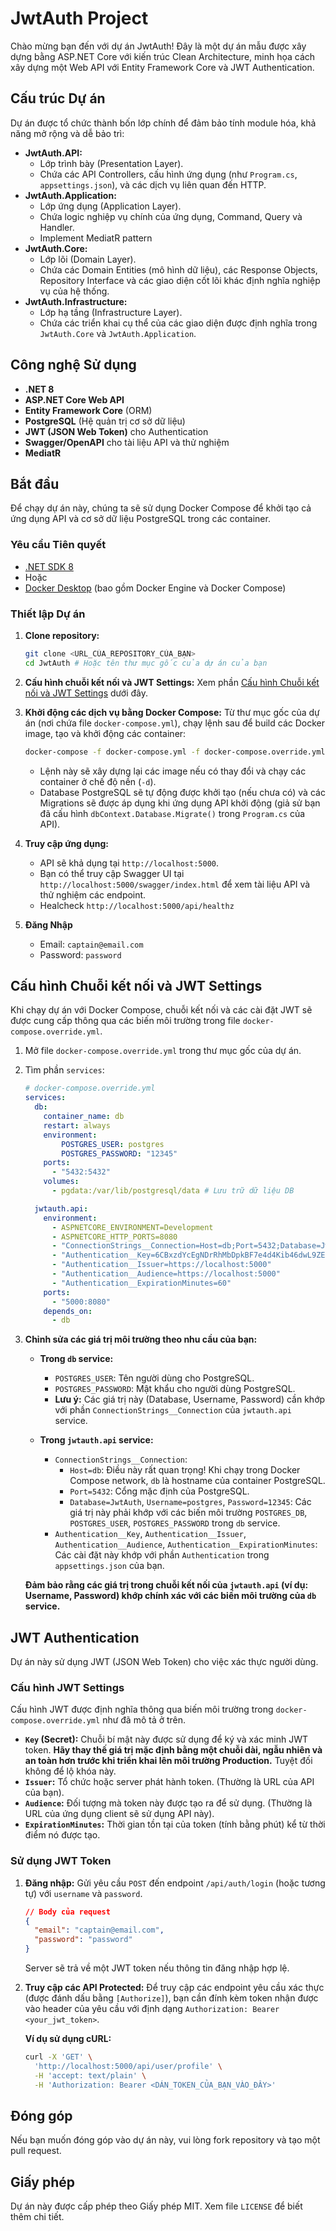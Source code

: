 # JwtAuth Project

Chào mừng bạn đến với dự án JwtAuth! Đây là một dự án mẫu được xây dựng bằng ASP.NET Core với kiến trúc Clean Architecture, minh họa cách xây dựng một Web API với Entity Framework Core và JWT Authentication.

## Cấu trúc Dự án

Dự án được tổ chức thành bốn lớp chính để đảm bảo tính module hóa, khả năng mở rộng và dễ bảo trì:

* **JwtAuth.API:**
    * Lớp trình bày (Presentation Layer).
    * Chứa các API Controllers, cấu hình ứng dụng (như `Program.cs`, `appsettings.json`), và các dịch vụ liên quan đến HTTP.
* **JwtAuth.Application:**
    * Lớp ứng dụng (Application Layer).
    * Chứa logic nghiệp vụ chính của ứng dụng, Command, Query và Handler.
    * Implement MediatR pattern
* **JwtAuth.Core:**
    * Lớp lõi (Domain Layer).
    * Chứa các Domain Entities (mô hình dữ liệu), các Response Objects, Repository Interface và các giao diện cốt lõi khác định nghĩa nghiệp vụ của hệ thống.
* **JwtAuth.Infrastructure:**
    * Lớp hạ tầng (Infrastructure Layer).
    * Chứa các triển khai cụ thể của các giao diện được định nghĩa trong `JwtAuth.Core` và `JwtAuth.Application`.

## Công nghệ Sử dụng

* **.NET 8**
* **ASP.NET Core Web API**
* **Entity Framework Core** (ORM)
* **PostgreSQL** (Hệ quản trị cơ sở dữ liệu)
* **JWT (JSON Web Token)** cho Authentication
* **Swagger/OpenAPI** cho tài liệu API và thử nghiệm
* **MediatR**

## Bắt đầu

Để chạy dự án này, chúng ta sẽ sử dụng Docker Compose để khởi tạo cả ứng dụng API và cơ sở dữ liệu PostgreSQL trong các container.

### Yêu cầu Tiên quyết

* [.NET SDK 8](https://dotnet.microsoft.com/download)
* Hoặc
* [Docker Desktop](https://www.docker.com/products/docker-desktop/) (bao gồm Docker Engine và Docker Compose)

### Thiết lập Dự án

1.  **Clone repository:**
    ```bash
    git clone <URL_CỦA_REPOSITORY_CỦA_BẠN>
    cd JwtAuth # Hoặc tên thư mục gốc của dự án của bạn
    ```
2.  **Cấu hình chuỗi kết nối và JWT Settings:**
    Xem phần [Cấu hình Chuỗi kết nối và JWT Settings](#cấu-hình-chuỗi-kết-nối-và-jwt-settings) dưới đây.

3.  **Khởi động các dịch vụ bằng Docker Compose:**
    Từ thư mục gốc của dự án (nơi chứa file `docker-compose.yml`), chạy lệnh sau để build các Docker image, tạo và khởi động các container:
    ```bash
    docker-compose -f docker-compose.yml -f docker-compose.override.yml up -d
    ```
    * Lệnh này sẽ xây dựng lại các image nếu có thay đổi và chạy các container ở chế độ nền (`-d`).
    * Database PostgreSQL sẽ tự động được khởi tạo (nếu chưa có) và các Migrations sẽ được áp dụng khi ứng dụng API khởi động (giả sử bạn đã cấu hình `dbContext.Database.Migrate()` trong `Program.cs` của API).

4.  **Truy cập ứng dụng:**
    * API sẽ khả dụng tại `http://localhost:5000`.
    * Bạn có thể truy cập Swagger UI tại `http://localhost:5000/swagger/index.html` để xem tài liệu API và thử nghiệm các endpoint.
    * Healcheck `http://localhost:5000/api/healthz`

5.  **Đăng Nhập**
    * Email: `captain@email.com`
    * Password: `password`

## Cấu hình Chuỗi kết nối và JWT Settings

Khi chạy dự án với Docker Compose, chuỗi kết nối và các cài đặt JWT sẽ được cung cấp thông qua các biến môi trường trong file `docker-compose.override.yml`.

1.  Mở file `docker-compose.override.yml` trong thư mục gốc của dự án.

2.  Tìm phần `services`:

    ```yaml
    # docker-compose.override.yml
    services:
      db:
        container_name: db
        restart: always
        environment:
            POSTGRES_USER: postgres
            POSTGRES_PASSWORD: "12345"
        ports:
          - "5432:5432"
        volumes:
          - pgdata:/var/lib/postgresql/data # Lưu trữ dữ liệu DB

      jwtauth.api:
        environment:
          - ASPNETCORE_ENVIRONMENT=Development
          - ASPNETCORE_HTTP_PORTS=8080
          - "ConnectionStrings__Connection=Host=db;Port=5432;Database=JwtAuth;Username=postgres;Password=12345"
          - "Authentication__Key=6CBxzdYcEgNDrRhMbDpkBF7e4d4Kib46dwL9ZE5egiL0iL5Y3dzREUBSUYVUwUkN6CBxzdYcEgNDrRhMbDpkBF7e4d4Kib46dwL9ZE5egiL0iL5Y3dzREUBSUYVUwUkN"
          - "Authentication__Issuer=https://localhost:5000"
          - "Authentication__Audience=https://localhost:5000"
          - "Authentication__ExpirationMinutes=60"
        ports:
          - "5000:8080"
        depends_on:
          - db
    ```

3.  **Chỉnh sửa các giá trị môi trường theo nhu cầu của bạn:**

    * **Trong `db` service:**
        * `POSTGRES_USER`: Tên người dùng cho PostgreSQL.
        * `POSTGRES_PASSWORD`: Mật khẩu cho người dùng PostgreSQL.
        * **Lưu ý:** Các giá trị này (Database, Username, Password) cần khớp với phần `ConnectionStrings__Connection` của `jwtauth.api` service.

    * **Trong `jwtauth.api` service:**
        * `ConnectionStrings__Connection`:
            * `Host=db`: Điều này rất quan trọng! Khi chạy trong Docker Compose network, `db` là hostname của container PostgreSQL.
            * `Port=5432`: Cổng mặc định của PostgreSQL.
            * `Database=JwtAuth`, `Username=postgres`, `Password=12345`: Các giá trị này phải khớp với các biến môi trường `POSTGRES_DB`, `POSTGRES_USER`, `POSTGRES_PASSWORD` trong `db` service.
        * `Authentication__Key`, `Authentication__Issuer`, `Authentication__Audience`, `Authentication__ExpirationMinutes`: Các cài đặt này khớp với phần `Authentication` trong `appsettings.json` của bạn.

    **Đảm bảo rằng các giá trị trong chuỗi kết nối của `jwtauth.api` (ví dụ: Username, Password) khớp chính xác với các biến môi trường của `db` service.**

## JWT Authentication

Dự án này sử dụng JWT (JSON Web Token) cho việc xác thực người dùng.

### Cấu hình JWT Settings

Cấu hình JWT được định nghĩa thông qua biến môi trường trong `docker-compose.override.yml` như đã mô tả ở trên.

* **`Key` (Secret):** Chuỗi bí mật này được sử dụng để ký và xác minh JWT token. **Hãy thay thế giá trị mặc định bằng một chuỗi dài, ngẫu nhiên và an toàn hơn trước khi triển khai lên môi trường Production.** Tuyệt đối không để lộ khóa này.
* **`Issuer`:** Tổ chức hoặc server phát hành token. (Thường là URL của API của bạn).
* **`Audience`:** Đối tượng mà token này được tạo ra để sử dụng. (Thường là URL của ứng dụng client sẽ sử dụng API này).
* **`ExpirationMinutes`:** Thời gian tồn tại của token (tính bằng phút) kể từ thời điểm nó được tạo.

### Sử dụng JWT Token

1.  **Đăng nhập:** Gửi yêu cầu `POST` đến endpoint `/api/auth/login` (hoặc tương tự) với `username` và `password`.
    ```json
    // Body của request
    {
      "email": "captain@email.com",
      "password": "password"
    }
    ```
    Server sẽ trả về một JWT token nếu thông tin đăng nhập hợp lệ.

2.  **Truy cập các API Protected:** Để truy cập các endpoint yêu cầu xác thực (được đánh dấu bằng `[Authorize]`), bạn cần đính kèm token nhận được vào header của yêu cầu với định dạng `Authorization: Bearer <your_jwt_token>`.

    **Ví dụ sử dụng cURL:**
    ```bash
    curl -X 'GET' \
      'http://localhost:5000/api/user/profile' \
      -H 'accept: text/plain' \
      -H 'Authorization: Bearer <DÁN_TOKEN_CỦA_BẠN_VÀO_ĐÂY>'
    ```

## Đóng góp

Nếu bạn muốn đóng góp vào dự án này, vui lòng fork repository và tạo một pull request.

## Giấy phép

Dự án này được cấp phép theo Giấy phép MIT. Xem file `LICENSE` để biết thêm chi tiết.
